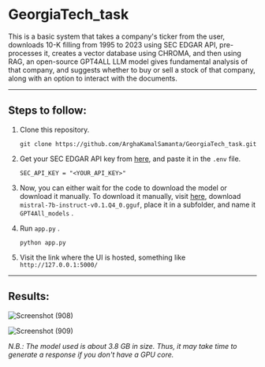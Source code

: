 # GeorgiaTech_task

<p>This is a basic system that takes a company's ticker from the user, downloads 10-K filling from 1995 to 2023 using SEC EDGAR API, pre-processes it, creates a vector database using CHROMA, and then using RAG, an open-source GPT4ALL LLM model gives fundamental analysis of that company, and suggests whether to buy or sell a stock of that company, along with an option to interact with the documents.</p>

-------------------------

## Steps to follow:
1. Clone this repository.
  
   ```
   git clone https://github.com/ArghaKamalSamanta/GeorgiaTech_task.git
   ```
2. Get your SEC EDGAR API key from <a href=https://sec-api.io/>here</a>, and paste it in the  `.env` file.

   ```.env
   SEC_API_KEY = "<YOUR_API_KEY>"
   ```
3. Now, you can either wait for the code to download the model or download it manually. To download it manually, visit <a href=https://gpt4all.io/index.html>here</a>, download  `mistral-7b-instruct-v0.1.Q4_0.gguf`,  place it in a subfolder, and name it  `GPT4All_models` .
4. Run  `app.py` .

   ```
   python app.py
   ```
5. Visit the link where the UI is hosted, something like  `http://127.0.0.1:5000/`

----------------------------

## Results:

![Screenshot (908)](https://github.com/ArghaKamalSamanta/GeorgiaTech_task/assets/97786651/13a9c01f-0943-49c6-b042-7a5c1600458d)

![Screenshot (909)](https://github.com/ArghaKamalSamanta/GeorgiaTech_task/assets/97786651/4dbf2b34-b36e-4c15-9f6e-7bce8f81c823)



*N.B.: The model used is about 3.8 GB in size. Thus, it may take time to generate a response if you don't have a GPU core.*

